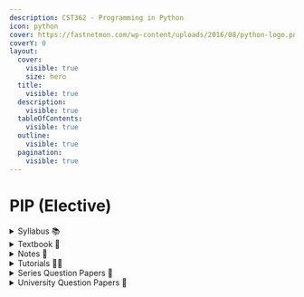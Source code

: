 ```yaml
---
description: CST362 - Programming in Python
icon: python
cover: https://fastnetmon.com/wp-content/uploads/2016/08/python-logo.png
coverY: 0
layout:
  cover:
    visible: true
    size: hero
  title:
    visible: true
  description:
    visible: true
  tableOfContents:
    visible: true
  outline:
    visible: true
  pagination:
    visible: true
---
```


# PIP (Elective)

<details>

<summary>Syllabus 📚</summary>

[CST362](https://drive.google.com/file/d/1zVgRJtu0xv9mk-VrQSi9ycjqvqWoheOc/view?usp=drive_link) 👈

</details>

<details>

<summary>Textbook 📖</summary>

[PIP Textbook](https://drive.google.com/drive/folders/1V16ykcPA_sht3jP_5-7Y8W-ZKxFR-UoY?usp=drive_link) 👈

</details>

<details>

<summary>Notes 📒</summary>

[PIP Notes](https://drive.google.com/drive/folders/1iAZrUvYEK8B05yrr8dCuSrRuEPPV8DMd?usp=drive_link) 👈

</details>

<details>

<summary>Tutorials 🧑‍🏫</summary>

[Programming in Python - Dr. Binu V P](https://proginpython.blogspot.com/2022/04/programming-in-python-cst-362-ktu-cs.html) 👈

</details>

<details>

<summary>Series Question Papers 📃</summary>

[PIP Series QPs](https://drive.google.com/drive/folders/1b8a8oNCLfrKrDdK-LsSsWB82xltfrLF_?usp=drive_link) 👈

</details>

<details>

<summary>University Question Papers 📄</summary>

[PIP PYQs](https://drive.google.com/drive/folders/1mlqZw_UDPEHERzutKfpYpdYwQJUy9u8f?usp=drive_link) 👈

</details>
